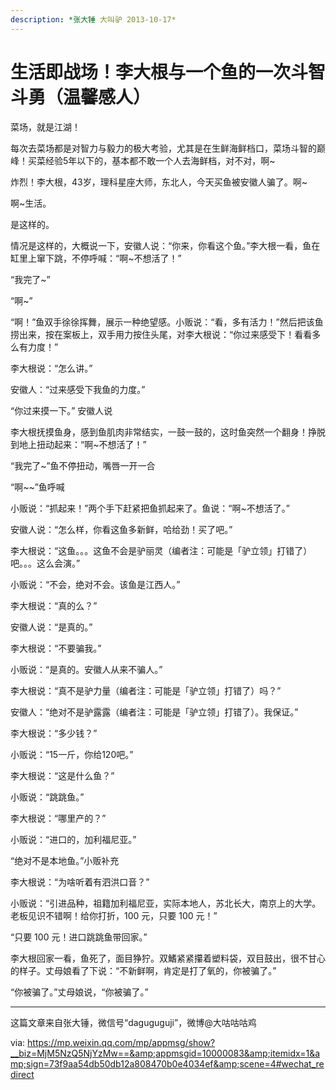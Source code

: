 ```yaml
---
description: *张大锤 大叫驴 2013-10-17*
---
```


# 生活即战场！李大根与一个鱼的一次斗智斗勇（温馨感人）

菜场，就是江湖！

每次去菜场都是对智力与毅力的极大考验，尤其是在生鲜海鲜档口，菜场斗智的巅峰！买菜经验5年以下的，基本都不敢一个人去海鲜档，对不对，啊~

炸烈！李大根，43岁，理科星座大师，东北人，今天买鱼被安徽人骗了。啊~

啊~生活。

是这样的。

情况是这样的，大概说一下，安徽人说：“你来，你看这个鱼。”李大根一看，鱼在缸里上窜下跳，不停呼喊：“啊~不想活了！”


“我完了~”

“啊~”

“啊！”鱼双手徐徐挥舞，展示一种绝望感。小贩说：“看，多有活力！”然后把该鱼捞出来，按在案板上，双手用力按住头尾，对李大根说：“你过来感受下！看看多么有力度！”

李大根说：“怎么讲。”

安徽人：“过来感受下我鱼的力度。”

“你过来摸一下。” 安徽人说

李大根抚摸鱼身，感到鱼肌肉非常结实，一鼓一鼓的，这时鱼突然一个翻身！挣脱到地上扭动起来：“啊~不想活了！”


“我完了~”鱼不停扭动，嘴唇一开一合

“啊~~”鱼呼喊

小贩说：“抓起来！”两个手下赶紧把鱼抓起来了。鱼说：“啊~不想活了。”

安徽人说：“怎么样，你看这鱼多新鲜，哈给劲！买了吧。”

李大根说：“这鱼。。。这鱼不会是驴丽灵（编者注：可能是「驴立领」打错了）吧。。。这么会演。”

小贩说：“不会，绝对不会。该鱼是江西人。”

李大根说：“真的么？”

安徽人说：“是真的。”

李大根说：“不要骗我。”

小贩说：“是真的。安徽人从来不骗人。”

李大根说：“真不是驴力量（编者注：可能是「驴立领」打错了）吗？”

安徽人：“绝对不是驴露露（编者注：可能是「驴立领」打错了）。我保证。”

李大根说：“多少钱？”

小贩说：“15一斤，你给120吧。”



李大根说：“这是什么鱼？”



小贩说：“跳跳鱼。”



李大根说：“哪里产的？”



小贩说：“进口的，加利福尼亚。”



“绝对不是本地鱼。”小贩补充



李大根说：“为啥听着有泗洪口音？”



小贩说：“引进品种，祖籍加利福尼亚，实际本地人，苏北长大，南京上的大学。老板见识不错啊！给你打折，100 元，只要 100 元！”



“只要 100 元！进口跳跳鱼带回家。”



李大根回家一看，鱼死了，面目狰狞。双鰭紧紧攥着塑料袋，双目鼓出，很不甘心的样子。丈母娘看了下说：“不新鲜啊，肯定是打了氧的，你被骗了。”



“你被骗了。”丈母娘说，“你被骗了。”


----

这篇文章来自张大锤，微信号“daguguguji”，微博@大咕咕咕鸡

via: https://mp.weixin.qq.com/mp/appmsg/show?__biz=MjM5NzQ5NjYzMw==&amp;appmsgid=10000083&amp;itemidx=1&amp;sign=73f9aa54db50db12a808470b0e4034ef&amp;scene=4#wechat_redirect




